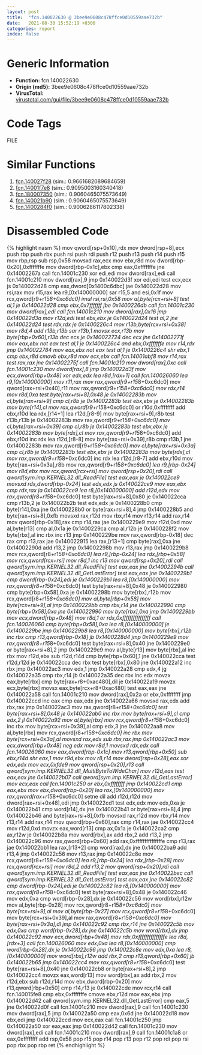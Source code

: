 ```yaml
---
layout: post
title:  "fcn.140022630 @ 3bee9e0608c478ffce0d10559aae732b"
date:   2021-08-30 15:52:19 +0300
categories: report
index: false
---
```


# Generic Information
- **Function:** fcn.140022630
- **Origin (md5):** 3bee9e0608c478ffce0d10559aae732b
- **VirusTotal:** [virustotal.com/gui/file/3bee9e0608c478ffce0d10559aae732b][virustotal_ref]

# Code Tags
<span class="tag" id="FILE">FILE</span>


# Similar Functions

1. [fcn.140027f28][similar_1_ref] (sim.: 0.9661682089684659)
2. [fcn.14001f7e8][similar_2_ref] (sim.: 0.9095003160340418)
3. [fcn.180007350][similar_3_ref] (sim.: 0.9060465075573649)
4. [fcn.140021b90][similar_4_ref] (sim.: 0.9060465075573649)
5. [fcn.1400284f0][similar_5_ref] (sim.: 0.9006286117802338)


# Disassembled Code

{% highlight nasm %}
mov qword[rsp+0x10],rdx
mov dword[rsp+8],ecx
push rbp
push rbx
push rsi
push rdi
push r12
push r13
push r14
push r15
mov rbp,rsp
sub rsp,0x58
movsxd rax,ecx
mov ebx,r8d
mov dword[rbp-0x20],0xfffffffe
mov dword[rbp-0x1c],ebx
cmp eax,0xfffffffe
jne 0x14002267a
call fcn.14001c230
xor edi,edi
mov dword[rax],edi
call fcn.14001c210
mov dword[rax],9
jmp 0x140022d3f
xor edi,edi
test ecx,ecx
js 0x140022d28
cmp eax,dword[0x1400c6dbc]
jae 0x140022d28
mov rsi,rax
mov r15,rax
lea r9,[0x140000000]
sar r15,5
and esi,0x1f
mov rcx,qword[r9+r15*8+0xc6dc0]
imul rsi,rsi,0x58
mov al,byte[rcx+rsi+8]
test al,1
je 0x140022d28
cmp ebx,0x7fffffff
jbe 0x1400226db
call fcn.14001c230
mov dword[rax],edi
call fcn.14001c210
mov dword[rax],0x16
jmp 0x140022d3a
mov r12d,edi
test ebx,ebx
je 0x140022d24
test al,2
jne 0x140022d24
test rdx,rdx
je 0x1400226c4
mov r13b,byte[rcx+rsi+0x38]
mov r8d,4
add r13b,r13b
sar r13b,1
movsx ecx,r13b
mov byte[rbp+0x60],r13b
dec ecx
je 0x140022724
dec ecx
jne 0x14002271f
mov eax,ebx
not eax
test al,1
je 0x1400226c4
and ebx,0xfffffffe
mov r14,rdx
jmp 0x140022784
mov eax,ebx
not eax
test al,1
je 0x1400226c4
shr ebx,1
cmp ebx,r8d
cmovb ebx,r8d
mov ecx,ebx
call fcn.14001abf8
mov r14,rax
test rax,rax
jne 0x14002275f
call fcn.14001c210
mov dword[rax],0xc
call fcn.14001c230
mov dword[rax],8
jmp 0x140022d3f
mov ecx,dword[rbp+0x48]
xor edx,edx
lea r8d,[rdx+1]
call fcn.140026060
lea r9,[0x140000000]
mov r11,rax
mov rax,qword[r9+r15*8+0xc6dc0]
mov qword[rax+rsi+0x40],r11
mov rax,qword[r9+r15*8+0xc6dc0]
mov rdx,r14
mov r8d,0xa
test byte[rax+rsi+8],0x48
je 0x14002283b
mov cl,byte[rax+rsi+9]
cmp cl,r8b
je 0x14002283b
test ebx,ebx
je 0x14002283b
mov byte[r14],cl
mov rax,qword[r9+r15*8+0xc6dc0]
or r10d,0xffffffff
add ebx,r10d
lea rdx,[r14+1]
lea r12d,[r8-9]
mov byte[rax+rsi+9],r8b
test r13b,r13b
je 0x14002283b
mov rax,qword[r9+r15*8+0xc6dc0]
mov cl,byte[rax+rsi+0x39]
cmp cl,r8b
je 0x14002283b
test ebx,ebx
je 0x14002283b
mov byte[rdx],cl
mov rax,qword[r9+r15*8+0xc6dc0]
add ebx,r10d
inc rdx
lea r12d,[r8-8]
mov byte[rax+rsi+0x39],r8b
cmp r13b,1
jne 0x14002283b
mov rax,qword[r9+r15*8+0xc6dc0]
mov cl,byte[rax+rsi+0x3a]
cmp cl,r8b
je 0x14002283b
test ebx,ebx
je 0x14002283b
mov byte[rdx],cl
mov rax,qword[r9+r15*8+0xc6dc0]
inc rdx
lea r12d,[r8-7]
add ebx,r10d
mov byte[rax+rsi+0x3a],r8b
mov rcx,qword[r9+r15*8+0xc6dc0]
lea r9,[rbp-0x24]
mov r8d,ebx
mov rcx,qword[rcx+rsi]
mov qword[rsp+0x20],rdi
call qword[sym.imp.KERNEL32.dll_ReadFile]
test eax,eax
je 0x140022ce9
movsxd rdx,dword[rbp-0x24]
test edx,edx
js 0x140022ce9
mov eax,ebx
cmp rdx,rax
ja 0x140022ce9
lea r8,[0x140000000]
add r12d,edx
mov rax,qword[r8+r15*8+0xc6dc0]
test byte[rax+rsi+8],0x80
je 0x140022cca
cmp r13b,2
je 0x140022b2b
test edx,edx
je 0x1400228b0
cmp byte[r14],0xa
jne 0x1400228b0
or byte[rax+rsi+8],4
jmp 0x1400228b5
and byte[rax+rsi+8],0xfb
movsxd rax,r12d
mov rbx,r14
mov r13,r14
add rax,r14
mov qword[rbp-0x18],rax
cmp r14,rax
jae 0x1400229e9
mov r12d,0xd
mov al,byte[r13]
cmp al,0x1a
je 0x1400229ca
cmp al,r12b
je 0x1400228f2
mov byte[rbx],al
inc rbx
inc r13
jmp 0x1400229be
mov rax,qword[rbp-0x18]
dec rax
cmp r13,rax
jae 0x140022915
lea rax,[r13+1]
cmp byte[rax],0xa
jne 0x14002290d
add r13,2
jmp 0x14002298b
mov r13,rax
jmp 0x1400229b8
mov rcx,qword[r8+r15*8+0xc6dc0]
lea r9,[rbp-0x24]
lea rdx,[rbp+0x58]
mov rcx,qword[rcx+rsi]
mov r8d,1
inc r13
mov qword[rsp+0x20],rdi
call qword[sym.imp.KERNEL32.dll_ReadFile]
test eax,eax
jne 0x14002294b
call qword[sym.imp.KERNEL32.dll_GetLastError]
test eax,eax
jne 0x1400229b1
cmp dword[rbp-0x24],edi
je 0x1400229b1
lea r8,[0x140000000]
mov rax,qword[r8+r15*8+0xc6dc0]
test byte[rax+rsi+8],0x48
je 0x140022980
cmp byte[rbp+0x58],0xa
je 0x14002298b
mov byte[rbx],r12b
mov rcx,qword[r8+r15*8+0xc6dc0]
mov al,byte[rbp+0x58]
mov byte[rcx+rsi+9],al
jmp 0x1400229bb
cmp rbx,r14
jne 0x140022990
cmp byte[rbp+0x58],0xa
jne 0x140022990
mov byte[rbx],0xa
jmp 0x1400229bb
mov ecx,dword[rbp+0x48]
mov r8d,1
or rdx,0xffffffffffffffff
call fcn.140026060
cmp byte[rbp+0x58],0xa
lea r8,[0x140000000]
je 0x1400229be
jmp 0x1400229b8
lea r8,[0x140000000]
mov byte[rbx],r12b
inc rbx
cmp r13,qword[rbp-0x18]
jb 0x1400228d4
jmp 0x1400229e9
mov rax,qword[r8+r15*8+0xc6dc0]
test byte[rax+rsi+8],0x40
jne 0x1400229e0
or byte[rax+rsi+8],2
jmp 0x1400229e9
mov al,byte[r13]
mov byte[rbx],al
inc rbx
mov r12d,ebx
sub r12d,r14d
cmp byte[rbp+0x60],1
jne 0x140022cca
test r12d,r12d
je 0x140022cca
dec rbx
test byte[rbx],0x80
jne 0x140022a12
inc rbx
jmp 0x140022ac3
mov edx,1
jmp 0x140022a28
cmp edx,4
jg 0x140022a35
cmp rbx,r14
jb 0x140022a35
dec rbx
inc edx
movzx eax,byte[rbx]
cmp byte[rax+r8+0xac480],dil
je 0x140022a19
movzx ecx,byte[rbx]
movsx eax,byte[rcx+r8+0xac480]
test eax,eax
jne 0x140022a58
call fcn.14001c210
mov dword[rax],0x2a
or ebx,0xffffffff
jmp 0x140022ccd
inc eax
cmp eax,edx
jne 0x140022a66
movsxd rax,edx
add rbx,rax
jmp 0x140022ac3
mov rax,qword[r8+r15*8+0xc6dc0]
test byte[rax+rsi+8],0x48
je 0x140022ab0
inc rbx
mov byte[rax+rsi+9],cl
cmp edx,2
jl 0x140022a92
mov al,byte[rbx]
mov rcx,qword[r8+r15*8+0xc6dc0]
inc rbx
mov byte[rcx+rsi+0x39],al
cmp edx,3
jne 0x140022aa8
mov al,byte[rbx]
mov rcx,qword[r8+r15*8+0xc6dc0]
inc rbx
mov byte[rcx+rsi+0x3a],al
movsxd rax,edx
sub rbx,rax
jmp 0x140022ac3
mov ecx,dword[rbp+0x48]
neg edx
mov r8d,1
movsxd rdx,edx
call fcn.140026060
mov eax,dword[rbp-0x1c]
mov r13,qword[rbp+0x50]
sub ebx,r14d
shr eax,1
mov r9d,ebx
mov r8,r14
mov dword[rsp+0x28],eax
xor edx,edx
mov ecx,0xfde9
mov qword[rsp+0x20],r13
call qword[sym.imp.KERNEL32.dll_MultiByteToWideChar]
mov r12d,eax
test eax,eax
jne 0x140022b07
call qword[sym.imp.KERNEL32.dll_GetLastError]
mov ecx,eax
call fcn.14001c250
or ebx,0xffffffff
jmp 0x140022cd1
cmp eax,ebx
mov ebx,dword[rbp-0x20]
lea rax,[0x140000000]
mov rax,qword[rax+r15*8+0xc6dc0]
setne dil
add r12d,r12d
mov dword[rax+rsi+0x48],edi
jmp 0x140022cd1
test edx,edx
mov edx,0xa
je 0x140022b41
cmp word[r14],dx
jne 0x140022b41
or byte[rax+rsi+8],4
jmp 0x140022b46
and byte[rax+rsi+8],0xfb
movsxd rax,r12d
mov rbx,r14
mov r13,r14
add rax,r14
mov qword[rbp+0x60],rax
cmp r14,rax
jae 0x140022cc4
mov r12d,0xd
movzx eax,word[r13]
cmp ax,0x1a
je 0x140022ca2
cmp ax,r12w
je 0x140022b8a
mov word[rbx],ax
add rbx,2
add r13,2
jmp 0x140022c96
mov rax,qword[rbp+0x60]
add rax,0xfffffffffffffffe
cmp r13,rax
jae 0x140022bb1
lea rax,[r13+2]
cmp word[rax],dx
jne 0x140022ba9
add r13,4
jmp 0x140022c56
mov r13,rax
jmp 0x140022c8e
mov rcx,qword[r8+r15*8+0xc6dc0]
lea r9,[rbp-0x24]
lea rdx,[rbp-0x28]
mov rcx,qword[rcx+rsi]
mov r8d,2
add r13,2
mov qword[rsp+0x20],rdi
call qword[sym.imp.KERNEL32.dll_ReadFile]
test eax,eax
jne 0x140022bec
call qword[sym.imp.KERNEL32.dll_GetLastError]
test eax,eax
jne 0x140022c82
cmp dword[rbp-0x24],edi
je 0x140022c82
lea r8,[0x140000000]
mov rax,qword[r8+r15*8+0xc6dc0]
test byte[rax+rsi+8],0x48
je 0x140022c46
mov edx,0xa
cmp word[rbp-0x28],dx
je 0x140022c56
mov word[rbx],r12w
mov al,byte[rbp-0x28]
mov rcx,qword[r8+r15*8+0xc6dc0]
mov byte[rcx+rsi+9],al
mov al,byte[rbp-0x27]
mov rcx,qword[r8+r15*8+0xc6dc0]
mov byte[rcx+rsi+0x39],al
mov rax,qword[r8+r15*8+0xc6dc0]
mov byte[rax+rsi+0x3a],dl
jmp 0x140022c92
cmp rbx,r14
jne 0x140022c5b
mov edx,0xa
cmp word[rbp-0x28],dx
jne 0x140022c5b
mov word[rbx],dx
jmp 0x140022c92
mov ecx,dword[rbp+0x48]
mov rdx,0xfffffffffffffffe
lea r8d,[rdx+3]
call fcn.140026060
mov edx,0xa
lea r8,[0x140000000]
cmp word[rbp-0x28],dx
je 0x140022c96
jmp 0x140022c8e
mov edx,0xa
lea r8,[0x140000000]
mov word[rbx],r12w
add rbx,2
cmp r13,qword[rbp+0x60]
jb 0x140022b65
jmp 0x140022cc4
mov rax,qword[r8+r15*8+0xc6dc0]
test byte[rax+rsi+8],0x40
jne 0x140022cb8
or byte[rax+rsi+8],2
jmp 0x140022cc4
movzx eax,word[r13]
mov word[rbx],ax
add rbx,2
mov r12d,ebx
sub r12d,r14d
mov ebx,dword[rbp-0x20]
mov r13,qword[rbp+0x50]
cmp r14,r13
je 0x140022cde
mov rcx,r14
call fcn.140015fe8
cmp ebx,0xfffffffe
cmove ebx,r12d
mov eax,ebx
jmp 0x140022d42
call qword[sym.imp.KERNEL32.dll_GetLastError]
cmp eax,5
jne 0x140022d0f
call fcn.14001c210
mov dword[rax],9
call fcn.14001c230
mov dword[rax],5
jmp 0x140022a50
cmp eax,0x6d
jne 0x140022d18
mov ebx,edi
jmp 0x140022ccd
mov ecx,eax
call fcn.14001c250
jmp 0x140022a50
xor eax,eax
jmp 0x140022d42
call fcn.14001c230
mov dword[rax],edi
call fcn.14001c210
mov dword[rax],9
call fcn.14001c1a8
or eax,0xffffffff
add rsp,0x58
pop r15
pop r14
pop r13
pop r12
pop rdi
pop rsi
pop rbx
pop rbp
ret
{% endhighlight %}


[similar_1_ref]: /report/fcn.140027f28@c5b958b285b208bffd52d8455e15d93a
[similar_2_ref]: /report/fcn.14001f7e8@3bee9e0608c478ffce0d10559aae732b
[similar_3_ref]: /report/fcn.180007350@7dc44f7522d53d03c7b1f4335f6d2a15
[similar_4_ref]: /report/fcn.140021b90@c5b958b285b208bffd52d8455e15d93a
[similar_5_ref]: /report/fcn.1400284f0@3bee9e0608c478ffce0d10559aae732b
[virustotal_ref]: https://www.virustotal.com/gui/file/3bee9e0608c478ffce0d10559aae732b